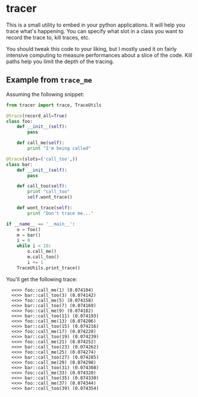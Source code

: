 # tracer
This is a small utility to embed in your python applications. It will help you trace what's happening. 
You can specify what slot in a class you want to record the trace to, kill traces, etc.

You should tweak this code to your liking, but I mostly used it on fairly intensive computing to measure performances about a slice of the code. Kill paths help you limit the depth of the tracing. 


## Example from `trace_me`
Assuming the following snippet:
```python
from tracer import trace, TraceUtils

@trace(record_all=True)
class foo:
    def __init__(self):
        pass

    def call_me(self):
        print "I'm being called"

@trace(slots=('call_too',))
class bar:
    def __init__(self):
        pass

    def call_too(self):
        print "call_too"
        self.wont_trace()

    def wont_trace(self):
        print "Don't trace me..."

if __name__ == '__main__':
    o = foo()
    m = bar()
    i = 0
    while i < 10:
        o.call_me()
        m.call_too()
        i += 1
    TraceUtils.print_trace()
```

You'll get the following trace:
```
  <<>> foo::call_me(1) (0.074104)
  <<>> bar::call_too(3) (0.074142)
  <<>> foo::call_me(5) (0.074158)
  <<>> bar::call_too(7) (0.074169)
  <<>> foo::call_me(9) (0.074182)
  <<>> bar::call_too(11) (0.074193)
  <<>> foo::call_me(13) (0.074206)
  <<>> bar::call_too(15) (0.074216)
  <<>> foo::call_me(17) (0.074228)
  <<>> bar::call_too(19) (0.074239)
  <<>> foo::call_me(21) (0.074252)
  <<>> bar::call_too(23) (0.074262)
  <<>> foo::call_me(25) (0.074274)
  <<>> bar::call_too(27) (0.074285)
  <<>> foo::call_me(29) (0.074298)
  <<>> bar::call_too(31) (0.074308)
  <<>> foo::call_me(33) (0.074320)
  <<>> bar::call_too(35) (0.074330)
  <<>> foo::call_me(37) (0.074344)
  <<>> bar::call_too(39) (0.074354)
```
